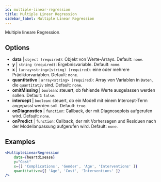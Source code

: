```yaml
---
id: multiple-linear-regression
title: Multiple Linear Regression
sidebar_label: Multiple Linear Regression
---
```


Multiple lineare Regression.

## Options

* __data__ | `object (required)`: Objekt von Werte-Arrays. Default: `none`.
* __y__ | `string (required)`: Ergebnisvariable. Default: `none`.
* __x__ | `(array<string>|string) (required)`: eine oder mehrere Prädiktorvariablen. Default: `none`.
* __quantitative__ | `array<string> (required)`: Array von Variablen in `Daten`, die `quantitativ` sind. Default: `none`.
* __omitMissing__ | `boolean`: steuert, ob fehlende Werte ausgelassen werden sollen. Default: `false`.
* __intercept__ | `boolean`: steuert, ob ein Modell mit einem Intercept-Term angepasst werden soll. Default: `true`.
* __onDiagnostics__ | `function`: Callback, der mit Diagnoseplots aufgerufen wird. Default: `none`.
* __onPredict__ | `function`: Callback, der mit Vorhersagen und Residuen nach der Modellanpassung aufgerufen wird. Default: `none`.


## Examples

```jsx live
<MultipleLinearRegression 
    data={heartdisease} 
    y="Cost"
    x={[ 'Complications', 'Gender', 'Age', 'Interventions' ]}
    quantitative={[ 'Age', 'Cost', 'Interventions' ]}
/>
```

